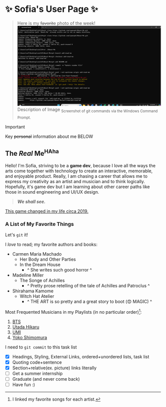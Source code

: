 # ✨ Sofia's User Page ✨

> Here is my ~~favorite~~ photo of the week! 
> ![Screenshot of git commands via the Windows Command Prompt.](./screenshots/lab-1-git-command_prompt.png) Description of Image <sub>Screenshot of git commands via the Windows Command Prompt.</sub>

> [!IMPORTANT]
> Key ~~personal~~ information about me BELOW

## The _Real_ Me<sup>HAha</sup>
Hello! I'm Sofia, striving to be a **game dev**, because I love all the ways the arts come together with technology to create an interactive, memorable, and enjoyable product. Really, I am chasing a career that allows me to express my creativity as an artist and musician and to think logically.  Hopefully, it's game dev but I am learning about other career paths like those in sound engineering and UI/UX design. 
> **_We shall see._**

[This game changed in my life circa 2019.]()

### A List of My Favorite Things  
Let's `git` it! 

I _love_ to read; my favorite authors and books:
- Carmen Maria Machado
  - Her Body and Other Parties
  - In the Dream House
    - ^ She writes such good horror ^
- Madeline Miller
  - The Songe of Achilles
    - ^ Pretty prose retelling of the tale of Achilles and Patroclus ^
- Shirahama Kamome 
  - Witch Hat Atelier
    - ^ THE ART is so pretty and a great story to boot (😍 MAGIC) ^

Most Frequented Musicians in my Playlists (in no particular order)[^1]:
1. [BTS](https://www.youtube.com/watch?v=a4YwJCZRh5M)
2. [Utada Hikaru](https://www.youtube.com/watch?v=Bv7TlgwukL8)
3. [UMI](https://www.youtube.com/watch?v=jH1mO5lVkW4)
4. [Yoko Shimomura](/kh1-coverart.webp)

[^1]: I linked my favorite songs for each artist.
<!--- So MUCH FUN ..too many songs to choose from--->

I need to `git commit` to this task list
- [x] Headings, Styling, External Links, ordered+unordered lists, task list
- [x] Quoting code+sentence
- [X] Section+relative(ex. picture) links literally
- [ ] Get a summer internship
- [ ] Graduate (and never come back)
- [ ] Have fun :)
